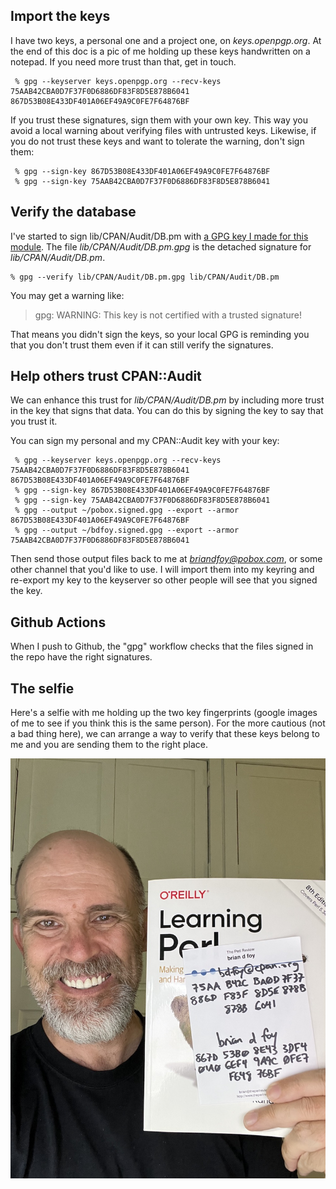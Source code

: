 ## Import the keys

I have two keys, a personal one and a project one, on *keys.openpgp.org*.
At the end of this doc is a pic of me holding up these keys handwritten
on a notepad. If you need more trust than that, get in touch.

     % gpg --keyserver keys.openpgp.org --recv-keys 75AAB42CBA0D7F37F0D6886DF83F8D5E878B6041 867D53B08E433DF401A06EF49A9C0FE7F64876BF

If you trust these signatures, sign them with your own key. This way you
avoid a local warning about verifying files with untrusted keys. Likewise,
if you do not trust these keys and want to tolerate the warning, don't
sign them:

     % gpg --sign-key 867D53B08E433DF401A06EF49A9C0FE7F64876BF
     % gpg --sign-key 75AAB42CBA0D7F37F0D6886DF83F8D5E878B6041

## Verify the database

I've started to sign lib/CPAN/Audit/DB.pm with [a GPG key I made for
this module](https://keys.openpgp.org/vks/v1/by-fingerprint/75AAB42CBA0D7F37F0D6886DF83F8D5E878B6041).
The file *lib/CPAN/Audit/DB.pm.gpg* is the detached signature for *lib/CPAN/Audit/DB.pm*.

	% gpg --verify lib/CPAN/Audit/DB.pm.gpg lib/CPAN/Audit/DB.pm

You may get a warning like:

> gpg: WARNING: This key is not certified with a trusted signature!

That means you didn't sign the keys, so your local GPG is reminding
you that you don't trust them even if it can still verify the signatures.

## Help others trust CPAN::Audit

We can enhance this trust for *lib/CPAN/Audit/DB.pm* by including more
trust in the key that signs that data. You can do this by signing the
key to say that you trust it.

You can sign my personal and my CPAN::Audit key with your key:

     % gpg --keyserver keys.openpgp.org --recv-keys 75AAB42CBA0D7F37F0D6886DF83F8D5E878B6041 867D53B08E433DF401A06EF49A9C0FE7F64876BF
     % gpg --sign-key 867D53B08E433DF401A06EF49A9C0FE7F64876BF
     % gpg --sign-key 75AAB42CBA0D7F37F0D6886DF83F8D5E878B6041
     % gpg --output ~/pobox.signed.gpg --export --armor 867D53B08E433DF401A06EF49A9C0FE7F64876BF
     % gpg --output ~/bdfoy.signed.gpg --export --armor 75AAB42CBA0D7F37F0D6886DF83F8D5E878B6041

Then send those output files back to me at *briandfoy@pobox.com*, or
some other channel that you'd like to use. I will import them into my
keyring and re-export my key to the keyserver so other people will see
that you signed the key.

## Github Actions

When I push to Github, the "gpg" workflow checks that the files signed
in the repo have the right signatures.

## The selfie

Here's a selfie with me holding up the two key fingerprints (google
images of me to see if you think this is the same person). For the
more cautious (not a bad thing here), we can arrange a way to verify
that these keys belong to me and you are sending them to the right
place.

![](images/briandfoy-gpg-key-selfie.jpeg)

